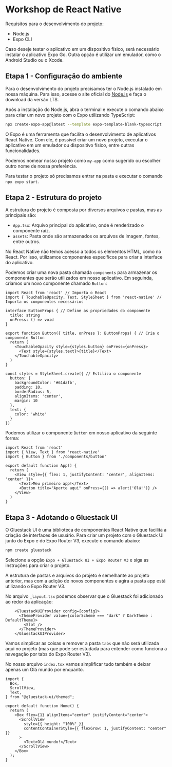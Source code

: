 # Workshop de React Native

Requisitos para o desenvolvimento do projeto:

- Node.js
- Expo CLI

Caso deseje testar o aplicativo em um dispositivo físico, será necessário instalar o aplicativo Expo Go. Outra opção é utilizar um emulador, como o Android Studio ou o Xcode.

## Etapa 1 - Configuração do ambiente

Para o desenvolvimento do projeto precisamos ter o Node.js instalado em nossa máquina. Para isso, acesse o site oficial do [Node.js](https://nodejs.org/en/) e faça o download da versão LTS.

Após a instalação do Node.js, abra o terminal e execute o comando abaixo para criar um novo projeto com o Expo utilizando TypeScript:

```bash
npx create-expo-app@latest --template expo-template-blank-typescript
```

O Expo é uma ferramenta que facilita o desenvolvimento de aplicativos React Native. Com ele, é possível criar um novo projeto, executar o aplicativo em um emulador ou dispositivo físico, entre outras funcionalidades.

Podemos nomear nosso projeto como `my-app` como sugerido ou escolher outro nome de nossa preferência.

Para testar o projeto só precisamos entrar na pasta e executar o comando `npx expo start`.

## Etapa 2 - Estrutura do projeto

A estrutura do projeto é composta por diversos arquivos e pastas, mas as principais são:

- `App.tsx`: Arquivo principal do aplicativo, onde é renderizado o componente raiz.
- `assets`: Pasta onde são armazenados os arquivos de imagem, fontes, entre outros.

No React Native não temos acesso a todos os elementos HTML, como no React. Por isso, utilizamos componentes específicos para criar a interface do aplicativo.

Podemos criar uma nova pasta chamada `components` para armazenar os componentes que serão utilizados em nosso aplicativo. Em seguinda, criamos um novo componente chamado `Button`:

```tsx
import React from 'react' // Importa o React
import { TouchableOpacity, Text, StyleSheet } from 'react-native' // Importa os componentes necessários

interface ButtonProps { // Define as propriedades do componente
  title: string
  onPress: () => void
}

export function Button({ title, onPress }: ButtonProps) { // Cria o componente Button
  return (
    <TouchableOpacity style={styles.button} onPress={onPress}>
      <Text style={styles.text}>{title}</Text>
    </TouchableOpacity>
  )
}

const styles = StyleSheet.create({ // Estiliza o componente
  button: {
    backgroundColor: '#61dafb',
    padding: 10,
    borderRadius: 5,
    alignItems: 'center',
    margin: 10
  },
  text: {
    color: 'white'
  }
})
```

Podemos utilizar o componente `Button` em nosso aplicativo da seguinte forma:

```tsx
import React from 'react'
import { View, Text } from 'react-native'
import { Button } from './components/button'

export default function App() {
  return (
    <View style={{ flex: 1, justifyContent: 'center', alignItems: 'center' }}>
      <Text>Meu primeiro app!</Text>
      <Button title="Aperte aqui" onPress={() => alert('Olá!')} />
    </View>
  )
}
```

## Etapa 3 - Adotando o Gluestack UI

O Gluestack UI é uma biblioteca de componentes React Native que facilita a criação de interfaces de usuário. Para criar um projeto com o Gluestack UI junto do Expo e do Expo Router V3, execute o comando abaixo:

```bash
npm create gluestack
```

Selecione a opção `Expo + Gluestack UI + Expo Router V3` e siga as instruções para criar o projeto.

A estrutura de pastas e arquivos do projeto é semelhante ao projeto anterior, mas com a adição de novos componentes e agira a pasta app está utilizando o Expo Router V3.

No arquivo `_layout.tsx` podemos observar que o Gluestack foi adicionado ao redor da aplicação:

```tsx 
    <GluestackUIProvider config={config}>
      <ThemeProvider value={colorScheme === "dark" ? DarkTheme : DefaultTheme}>
        <Slot />
      </ThemeProvider>
    </GluestackUIProvider>
```

Vamos simplicar as coisas e remover a pasta `tabs` que não será utilizada aqui no projeto (mas que pode ser estudada para entender como funciona a navegação por tabs do Expo Router V3).

No nosso arquivo `index.tsx` vamos simplificar tudo também e deixar apenas um Olá mundo por enquanto.

```tsx
import {
  Box,
  ScrollView,
  Text,
} from "@gluestack-ui/themed";

export default function Home() {
  return (
    <Box flex={1} alignItems="center" justifyContent="center">
      <ScrollView
        style={{ height: "100%" }}
        contentContainerStyle={{ flexGrow: 1, justifyContent: "center" }}
      >
        <Text>Olá mundo!</Text>
      </ScrollView>
    </Box>
  );
}
```
